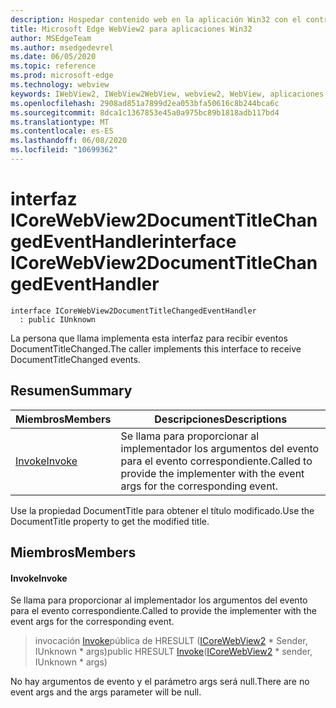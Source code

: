 ```yaml
---
description: Hospedar contenido web en la aplicación Win32 con el control Microsoft Edge WebView2
title: Microsoft Edge WebView2 para aplicaciones Win32
author: MSEdgeTeam
ms.author: msedgedevrel
ms.date: 06/05/2020
ms.topic: reference
ms.prod: microsoft-edge
ms.technology: webview
keywords: IWebView2, IWebView2WebView, webview2, WebView, aplicaciones Win32, Win32, Edge, ICoreWebView2, ICoreWebView2Controller, control de explorador, HTML Edge
ms.openlocfilehash: 2908ad851a7899d2ea053bfa50616c8b244bca6c
ms.sourcegitcommit: 8dca1c1367853e45a0a975bc89b1818adb117bd4
ms.translationtype: MT
ms.contentlocale: es-ES
ms.lasthandoff: 06/08/2020
ms.locfileid: "10699362"
---
```

# <span data-ttu-id="bb5f3-104">interfaz ICoreWebView2DocumentTitleChangedEventHandler</span><span class="sxs-lookup"><span data-stu-id="bb5f3-104">interface ICoreWebView2DocumentTitleChangedEventHandler</span></span> 

```
interface ICoreWebView2DocumentTitleChangedEventHandler
  : public IUnknown
```

<span data-ttu-id="bb5f3-105">La persona que llama implementa esta interfaz para recibir eventos DocumentTitleChanged.</span><span class="sxs-lookup"><span data-stu-id="bb5f3-105">The caller implements this interface to receive DocumentTitleChanged events.</span></span>

## <span data-ttu-id="bb5f3-106">Resumen</span><span class="sxs-lookup"><span data-stu-id="bb5f3-106">Summary</span></span>

 <span data-ttu-id="bb5f3-107">Miembros</span><span class="sxs-lookup"><span data-stu-id="bb5f3-107">Members</span></span>                        | <span data-ttu-id="bb5f3-108">Descripciones</span><span class="sxs-lookup"><span data-stu-id="bb5f3-108">Descriptions</span></span>
--------------------------------|---------------------------------------------
[<span data-ttu-id="bb5f3-109">Invoke</span><span class="sxs-lookup"><span data-stu-id="bb5f3-109">Invoke</span></span>](#invoke) | <span data-ttu-id="bb5f3-110">Se llama para proporcionar al implementador los argumentos del evento para el evento correspondiente.</span><span class="sxs-lookup"><span data-stu-id="bb5f3-110">Called to provide the implementer with the event args for the corresponding event.</span></span>

<span data-ttu-id="bb5f3-111">Use la propiedad DocumentTitle para obtener el título modificado.</span><span class="sxs-lookup"><span data-stu-id="bb5f3-111">Use the DocumentTitle property to get the modified title.</span></span>

## <span data-ttu-id="bb5f3-112">Miembros</span><span class="sxs-lookup"><span data-stu-id="bb5f3-112">Members</span></span>

#### <span data-ttu-id="bb5f3-113">Invoke</span><span class="sxs-lookup"><span data-stu-id="bb5f3-113">Invoke</span></span> 

<span data-ttu-id="bb5f3-114">Se llama para proporcionar al implementador los argumentos del evento para el evento correspondiente.</span><span class="sxs-lookup"><span data-stu-id="bb5f3-114">Called to provide the implementer with the event args for the corresponding event.</span></span>

> <span data-ttu-id="bb5f3-115">invocación [Invoke](#invoke)pública de HRESULT ([ICoreWebView2](icorewebview2.md) \* Sender, IUnknown \* args)</span><span class="sxs-lookup"><span data-stu-id="bb5f3-115">public HRESULT [Invoke](#invoke)([ICoreWebView2](icorewebview2.md) \* sender, IUnknown \* args)</span></span>

<span data-ttu-id="bb5f3-116">No hay argumentos de evento y el parámetro args será null.</span><span class="sxs-lookup"><span data-stu-id="bb5f3-116">There are no event args and the args parameter will be null.</span></span>

